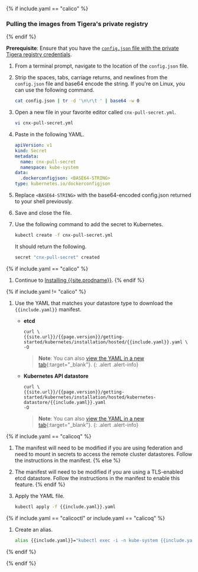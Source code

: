 {% if include.yaml == "calico" %}
### Pulling the images from Tigera's private registry
{% endif %}

**Prerequisite**: Ensure that you have the [`config.json` file with the private Tigera registry credentials](/{{page.version}}/getting-started/#obtain-the-private-registry-credentials).

1. From a terminal prompt, navigate to the location of the `config.json` file.

1. Strip the spaces, tabs, carriage returns, and newlines from the `config.json`
   file and base64 encode the string. If you're on Linux, you can use the
   following command.

   ```bash
   cat config.json | tr -d '\n\r\t ' | base64 -w 0
   ```

1. Open a new file in your favorite editor called `cnx-pull-secret.yml`.

   ```bash
   vi cnx-pull-secret.yml
   ```

1. Paste in the following YAML.

   ```yaml
   apiVersion: v1
   kind: Secret
   metadata:
     name: cnx-pull-secret
     namespace: kube-system
   data:
     .dockerconfigjson: <BASE64-STRING>
   type: kubernetes.io/dockerconfigjson
   ```

1. Replace `<BASE64-STRING>` with the base64-encoded config.json returned to your
   shell previously.

1. Save and close the file.

1. Use the following command to add the secret to Kubernetes.

   ```bash
   kubectl create -f cnx-pull-secret.yml
   ```

   It should return the following.

   ```bash
   secret "cnx-pull-secret" created
   ```

{% if include.yaml == "calico" %}
1. Continue to [Installing {{site.prodname}}](#install-cnx).
{% endif %}

{% if include.yaml != "calico" %}

1. Use the YAML that matches your datastore type to download the `{{include.yaml}}` manifest.

   - **etcd**

     ```
     curl \
     {{site.url}}/{{page.version}}/getting-started/kubernetes/installation/hosted/{{include.yaml}}.yaml \
     -O
     ```

     > **Note**: You can also
     > [view the YAML in a new tab]({{site.url}}/{{page.version}}/getting-started/kubernetes/installation/hosted/{{include.yaml}}.yaml){:target="_blank"}.
     {: .alert .alert-info}

   - **Kubernetes API datastore**

     ```
     curl \
     {{site.url}}/{{page.version}}/getting-started/kubernetes/installation/hosted/kubernetes-datastore/{{include.yaml}}.yaml
     -O
     ```

     > **Note**: You can also
     > [view the YAML in a new tab]({{site.url}}/{{page.version}}/getting-started/kubernetes/installation/hosted/kubernetes-datastore/{{include.yaml}}.yaml){:target="_blank"}.
     {: .alert .alert-info}

{% if include.yaml == "calicoq" %}
1. The manifest will need to be modified if you are using federation and need to mount in secrets to access the remote cluster
   datastores. Follow the instructions in the manifest.
{% else %}
1. The manifest will need to be modified if you are using a TLS-enabled etcd datastore. Follow the instructions in the manifest
   to enable this feature.
{% endif %}

1. Apply the YAML file.

   ```bash
   kubectl apply -f {{include.yaml}}.yaml
   ```

{% if include.yaml == "calicoctl" or include.yaml == "calicoq" %}
1. Create an alias.

   ```bash
   alias {{include.yaml}}="kubectl exec -i -n kube-system {{include.yaml}} /{{include.yaml}} -- "
   ```
{% endif %}

{% endif %}
